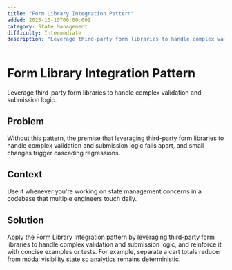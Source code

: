 ```yaml
---
title: "Form Library Integration Pattern"
added: 2025-10-10T00:00:00Z
category: State Management
difficulty: Intermediate
description: "Leverage third-party form libraries to handle complex validation and submission logic."
---
```

# Form Library Integration Pattern

Leverage third-party form libraries to handle complex validation and submission logic.

## Problem

Without this pattern, the premise that leveraging third-party form libraries to handle complex validation and submission logic falls apart, and small changes trigger cascading regressions.

## Context

Use it whenever you're working on state management concerns in a codebase that multiple engineers touch daily.

## Solution

Apply the Form Library Integration pattern by leveraging third-party form libraries to handle complex validation and submission logic, and reinforce it with concise examples or tests. For example, separate a cart totals reducer from modal visibility state so analytics remains deterministic.
